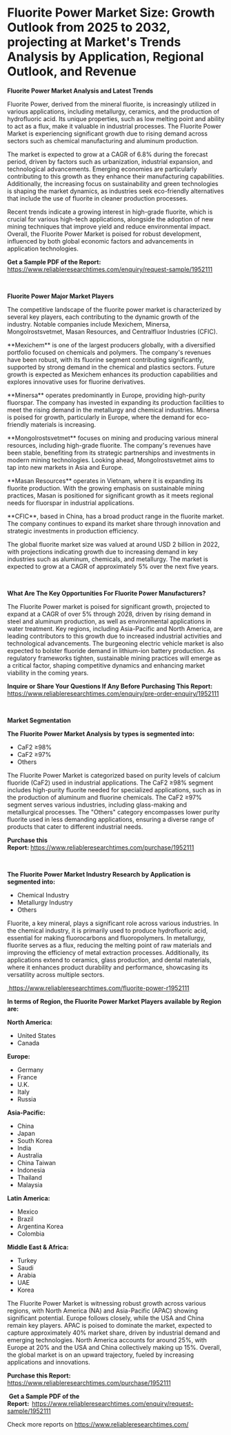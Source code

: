 <p><h1>Fluorite Power Market Size: Growth Outlook from 2025 to 2032, projecting at Market's Trends Analysis by Application, Regional Outlook, and Revenue</h1></p><p><strong>Fluorite Power Market Analysis and Latest Trends</strong></p>
<p><p>Fluorite Power, derived from the mineral fluorite, is increasingly utilized in various applications, including metallurgy, ceramics, and the production of hydrofluoric acid. Its unique properties, such as low melting point and ability to act as a flux, make it valuable in industrial processes. The Fluorite Power Market is experiencing significant growth due to rising demand across sectors such as chemical manufacturing and aluminum production.</p><p>The market is expected to grow at a CAGR of 6.8% during the forecast period, driven by factors such as urbanization, industrial expansion, and technological advancements. Emerging economies are particularly contributing to this growth as they enhance their manufacturing capabilities. Additionally, the increasing focus on sustainability and green technologies is shaping the market dynamics, as industries seek eco-friendly alternatives that include the use of fluorite in cleaner production processes.</p><p>Recent trends indicate a growing interest in high-grade fluorite, which is crucial for various high-tech applications, alongside the adoption of new mining techniques that improve yield and reduce environmental impact. Overall, the Fluorite Power Market is poised for robust development, influenced by both global economic factors and advancements in application technologies.</p></p>
<p><strong>Get a Sample PDF of the Report:&nbsp;</strong> <a href="https://www.reliableresearchtimes.com/enquiry/request-sample/1952111?utm_campaign=2040&utm_medium=2&utm_source=Github&utm_content=ia&utm_term=30012025&utm_id=fluorite-power">https://www.reliableresearchtimes.com/enquiry/request-sample/1952111</a></p>
<p>&nbsp;</p>
<p><strong>Fluorite Power Major Market Players</strong></p>
<p><p>The competitive landscape of the fluorite power market is characterized by several key players, each contributing to the dynamic growth of the industry. Notable companies include Mexichem, Minersa, Mongolrostsvetmet, Masan Resources, and Centralfluor Industries (CFIC).</p><p>**Mexichem** is one of the largest producers globally, with a diversified portfolio focused on chemicals and polymers. The company's revenues have been robust, with its fluorine segment contributing significantly, supported by strong demand in the chemical and plastics sectors. Future growth is expected as Mexichem enhances its production capabilities and explores innovative uses for fluorine derivatives.</p><p>**Minersa** operates predominantly in Europe, providing high-purity fluorspar. The company has invested in expanding its production facilities to meet the rising demand in the metallurgy and chemical industries. Minersa is poised for growth, particularly in Europe, where the demand for eco-friendly materials is increasing.</p><p>**Mongolrostsvetmet** focuses on mining and producing various mineral resources, including high-grade fluorite. The company's revenues have been stable, benefiting from its strategic partnerships and investments in modern mining technologies. Looking ahead, Mongolrostsvetmet aims to tap into new markets in Asia and Europe.</p><p>**Masan Resources** operates in Vietnam, where it is expanding its fluorite production. With the growing emphasis on sustainable mining practices, Masan is positioned for significant growth as it meets regional needs for fluorspar in industrial applications.</p><p>**CFIC**, based in China, has a broad product range in the fluorite market. The company continues to expand its market share through innovation and strategic investments in production efficiency.</p><p>The global fluorite market size was valued at around USD 2 billion in 2022, with projections indicating growth due to increasing demand in key industries such as aluminum, chemicals, and metallurgy. The market is expected to grow at a CAGR of approximately 5% over the next five years.</p></p>
<p>&nbsp;</p>
<p><strong>What Are The Key Opportunities For Fluorite Power Manufacturers?</strong></p>
<p><p>The Fluorite Power market is poised for significant growth, projected to expand at a CAGR of over 5% through 2028, driven by rising demand in steel and aluminum production, as well as environmental applications in water treatment. Key regions, including Asia-Pacific and North America, are leading contributors to this growth due to increased industrial activities and technological advancements. The burgeoning electric vehicle market is also expected to bolster fluoride demand in lithium-ion battery production. As regulatory frameworks tighten, sustainable mining practices will emerge as a critical factor, shaping competitive dynamics and enhancing market viability in the coming years.</p></p>
<p><strong>Inquire or Share Your Questions If Any Before Purchasing This Report:</strong> <a href="https://www.reliableresearchtimes.com/enquiry/pre-order-enquiry/1952111?utm_campaign=2040&utm_medium=2&utm_source=Github&utm_content=ia&utm_term=30012025&utm_id=fluorite-power">https://www.reliableresearchtimes.com/enquiry/pre-order-enquiry/1952111</a></p>
<p>&nbsp;</p>
<p><strong>Market Segmentation</strong></p>
<p><strong>The Fluorite Power Market Analysis by types is segmented into:</strong></p>
<p><ul><li>CaF2 ≥98%</li><li>CaF2 ≥97%</li><li>Others</li></ul></p>
<p><p>The Fluorite Power Market is categorized based on purity levels of calcium fluoride (CaF2) used in industrial applications. The CaF2 ≥98% segment includes high-purity fluorite needed for specialized applications, such as in the production of aluminum and fluorine chemicals. The CaF2 ≥97% segment serves various industries, including glass-making and metallurgical processes. The "Others" category encompasses lower purity fluorite used in less demanding applications, ensuring a diverse range of products that cater to different industrial needs.</p></p>
<p><strong>Purchase this Report:&nbsp;</strong><a href="https://www.reliableresearchtimes.com/purchase/1952111?utm_campaign=2040&utm_medium=2&utm_source=Github&utm_content=ia&utm_term=30012025&utm_id=fluorite-power">https://www.reliableresearchtimes.com/purchase/1952111</a></p>
<p>&nbsp;</p>
<p><strong>The Fluorite Power Market Industry Research by Application is segmented into:</strong></p>
<p><ul><li>Chemical Industry</li><li>Metallurgy Industry</li><li>Others</li></ul></p>
<p><p>Fluorite, a key mineral, plays a significant role across various industries. In the chemical industry, it is primarily used to produce hydrofluoric acid, essential for making fluorocarbons and fluoropolymers. In metallurgy, fluorite serves as a flux, reducing the melting point of raw materials and improving the efficiency of metal extraction processes. Additionally, its applications extend to ceramics, glass production, and dental materials, where it enhances product durability and performance, showcasing its versatility across multiple sectors.</p></p>
<p><a href="https://www.reliableresearchtimes.com/fluorite-power-r1952111?utm_campaign=2040&utm_medium=2&utm_source=Github&utm_content=ia&utm_term=30012025&utm_id=fluorite-power">&nbsp;https://www.reliableresearchtimes.com/fluorite-power-r1952111</a></p>
<p><strong>In terms of Region, the Fluorite Power Market Players available by Region are:</strong></p>
<p>
    <p> <strong> North America: </strong>
        <ul>
            <li>United States</li>
            <li>Canada</li>
        </ul>
        </p> 
    <p> <strong> Europe: </strong>
        <ul>
            <li>Germany</li>
            <li>France</li>
            <li>U.K.</li>
            <li>Italy</li>
            <li>Russia</li>
        </ul>
        </p> 
    <p> <strong> Asia-Pacific: </strong>
        <ul>
            <li>China</li>
            <li>Japan</li>
            <li>South Korea</li>
            <li>India</li>
            <li>Australia</li>
            <li>China Taiwan</li>
            <li>Indonesia</li>
            <li>Thailand</li>
            <li>Malaysia</li>
        </ul>
        </p> 
    <p> <strong> Latin America: </strong>
        <ul>
            <li>Mexico</li>
            <li>Brazil</li>
            <li>Argentina Korea</li>
            <li>Colombia</li>
        </ul>
        </p> 
    <p> <strong> Middle East & Africa: </strong>
        <ul>
            <li>Turkey</li>
            <li>Saudi</li>
            <li>Arabia</li>
            <li>UAE</li>
            <li>Korea</li>
        </ul>
    </p>
    </p>
<p><p>The Fluorite Power Market is witnessing robust growth across various regions, with North America (NA) and Asia-Pacific (APAC) showing significant potential. Europe follows closely, while the USA and China remain key players. APAC is poised to dominate the market, expected to capture approximately 40% market share, driven by industrial demand and emerging technologies. North America accounts for around 25%, with Europe at 20% and the USA and China collectively making up 15%. Overall, the global market is on an upward trajectory, fueled by increasing applications and innovations.</p></p>
<p><strong>Purchase this Report: </strong><a href="https://www.reliableresearchtimes.com/purchase/1952111?utm_campaign=2040&utm_medium=2&utm_source=Github&utm_content=ia&utm_term=30012025&utm_id=fluorite-power">https://www.reliableresearchtimes.com/purchase/1952111</a></p>
<p>&nbsp;<strong>Get a Sample PDF of the Report:&nbsp;&nbsp;</strong><a href="https://www.reliableresearchtimes.com/enquiry/request-sample/1952111?utm_campaign=2040&utm_medium=2&utm_source=Github&utm_content=ia&utm_term=30012025&utm_id=fluorite-power">https://www.reliableresearchtimes.com/enquiry/request-sample/1952111</a></p>
<p><strong></strong></p>
<p>Check more reports on <a href="https://www.reliableresearchtimes.com/?utm_campaign=2040&utm_medium=2&utm_source=Github&utm_content=ia&utm_term=30012025&utm_id=fluorite-power">https://www.reliableresearchtimes.com/</a></p>